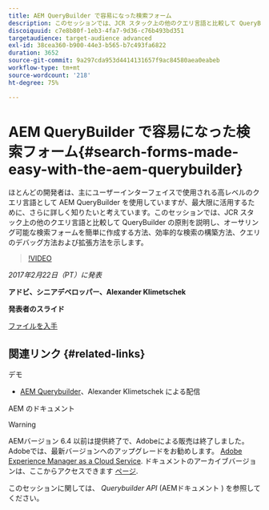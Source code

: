 ```yaml
---
title: AEM QueryBuilder で容易になった検索フォーム
description: このセッションでは、JCR スタック上の他のクエリ言語と比較して QueryBuilder の原則について説明します。QueryBuilder を使用して、オーサリング可能な検索フォームを簡単に作成する方法、効率的な検索の構築方法、クエリのデバッグ方法および拡張方法を示します。
discoiquuid: c7e8b80f-1eb3-4fa7-9d36-c76b493bd351
targetaudience: target-audience advanced
exl-id: 38cea360-b900-44e3-b565-b7c493fa6822
duration: 3652
source-git-commit: 9a297cda953d4414131657f9ac84580aea0eabeb
workflow-type: tm+mt
source-wordcount: '218'
ht-degree: 75%

---
```


# AEM QueryBuilder で容易になった検索フォーム{#search-forms-made-easy-with-the-aem-querybuilder}

ほとんどの開発者は、主にユーザーインターフェイスで使用される高レベルのクエリ言語として AEM QueryBuilder を使用していますが、最大限に活用するために、さらに詳しく知りたいと考えています。このセッションでは、JCR スタック上の他のクエリ言語と比較して QueryBuilder の原則を説明し、オーサリング可能な検索フォームを簡単に作成する方法、効率的な検索の構築方法、クエリのデバッグ方法および拡張方法を示します。

>[!VIDEO](https://video.tv.adobe.com/v/19139/?quality=9)

*2017年2月22日（PT）に発表*

**アドビ、シニアデベロッパー、Alexander Klimetschek**

**発表者のスライド**

[ファイルを入手](assets/aem-gems-querybuilder-2017.pdf)

## 関連リンク {#related-links}

デモ

* [AEM Querybuilder](https://www.youtube.com/watch?v=yR9mcp9_MtY&amp;list=PLHMjqSjX2bE7zaDKZ7KD-tuqVXooiKave)、Alexander Klimetschek による配信

AEM のドキュメント

>[!WARNING]
>
>AEMバージョン 6.4 以前は提供終了で、Adobeによる販売は終了しました。  Adobeでは、最新バージョンへのアップグレードをお勧めします。 [Adobe Experience Manager as a Cloud Service](https://experienceleague.adobe.com/docs/experience-manager-cloud-service.html?lang=ja).  ドキュメントのアーカイブバージョンは、ここからアクセスできます [ページ](https://experienceleague.adobe.com/docs/experience-manager-release-information/aem-release-updates/previous-updates/aem-previous-versions.html?lang=ja).
>
>このセッションに関しては、 *Querybuilder API* (AEMドキュメント ) を参照してください。

<!--
[Get back to the Overview](https://helpx.adobe.com/experience-manager/kt/eseminars/gems/aem-index.html)
-->
